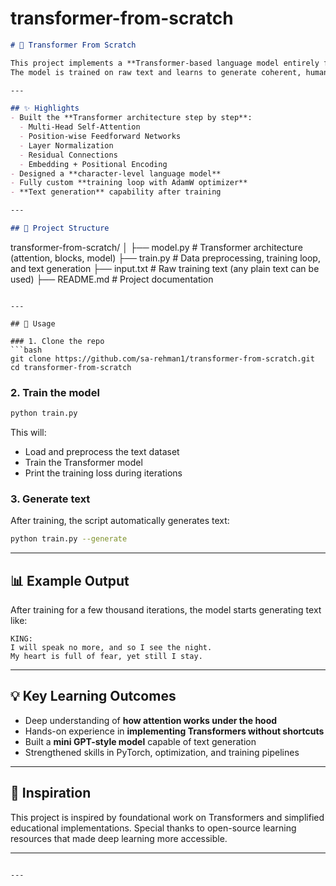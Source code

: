 # transformer-from-scratch


```markdown
# 🧠 Transformer From Scratch

This project implements a **Transformer-based language model entirely from scratch in PyTorch**, without relying on high-level libraries such as Hugging Face.  
The model is trained on raw text and learns to generate coherent, human-like sequences character by character.

---

## ✨ Highlights
- Built the **Transformer architecture step by step**:
  - Multi-Head Self-Attention
  - Position-wise Feedforward Networks
  - Layer Normalization
  - Residual Connections
  - Embedding + Positional Encoding
- Designed a **character-level language model**
- Fully custom **training loop with AdamW optimizer**
- **Text generation** capability after training

---

## 📂 Project Structure
```

transformer-from-scratch/
│
├── model.py       # Transformer architecture (attention, blocks, model)
├── train.py       # Data preprocessing, training loop, and text generation
├── input.txt      # Raw training text (any plain text can be used)
├── README.md      # Project documentation

````

---

## 🚀 Usage

### 1. Clone the repo
```bash
git clone https://github.com/sa-rehman1/transformer-from-scratch.git
cd transformer-from-scratch
````

### 2. Train the model

```bash
python train.py
```

This will:

* Load and preprocess the text dataset
* Train the Transformer model
* Print the training loss during iterations

### 3. Generate text

After training, the script automatically generates text:

```bash
python train.py --generate
```

---

## 📊 Example Output

After training for a few thousand iterations, the model starts generating text like:

```
KING:
I will speak no more, and so I see the night.
My heart is full of fear, yet still I stay.
```

---

## 💡 Key Learning Outcomes

* Deep understanding of **how attention works under the hood**
* Hands-on experience in **implementing Transformers without shortcuts**
* Built a **mini GPT-style model** capable of text generation
* Strengthened skills in PyTorch, optimization, and training pipelines

---

## 🔗 Inspiration

This project is inspired by foundational work on Transformers and simplified educational implementations.
Special thanks to open-source learning resources that made deep learning more accessible.

---

```

---

```
